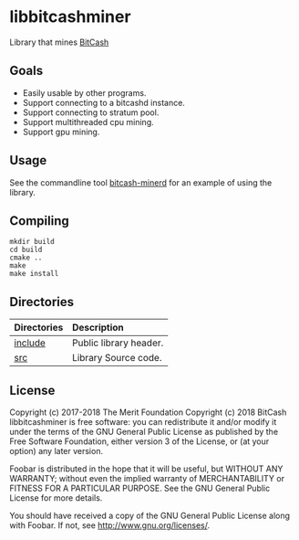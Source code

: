 # libbitcashminer

Library that mines [BitCash](https://www.choosebitcash.com)

## Goals

- Easily usable by other programs.
- Support connecting to a bitcashd instance.
- Support connecting to stratum pool.
- Support multithreaded cpu mining.
- Support gpu mining.

## Usage

See the commandline tool [bitcash-minerd](src/minerd.cpp) for an example of using the library.

## Compiling

    mkdir build
    cd build
    cmake ..
    make
    make install

## Directories

| Directories                            | Description           |
|:---------------------------------------|:----------------------|
| [include](include)                     | Public library header.|
| [src](src)                             | Library Source code.  |


## License

Copyright (c) 2017-2018 The Merit Foundation
Copyright (c) 2018 BitCash
libbitcashminer is free software: you can redistribute it and/or modify
it under the terms of the GNU General Public License as published by
the Free Software Foundation, either version 3 of the License, or
(at your option) any later version.

Foobar is distributed in the hope that it will be useful,
but WITHOUT ANY WARRANTY; without even the implied warranty of
MERCHANTABILITY or FITNESS FOR A PARTICULAR PURPOSE.  See the
GNU General Public License for more details.

You should have received a copy of the GNU General Public License
along with Foobar.  If not, see <http://www.gnu.org/licenses/>.
